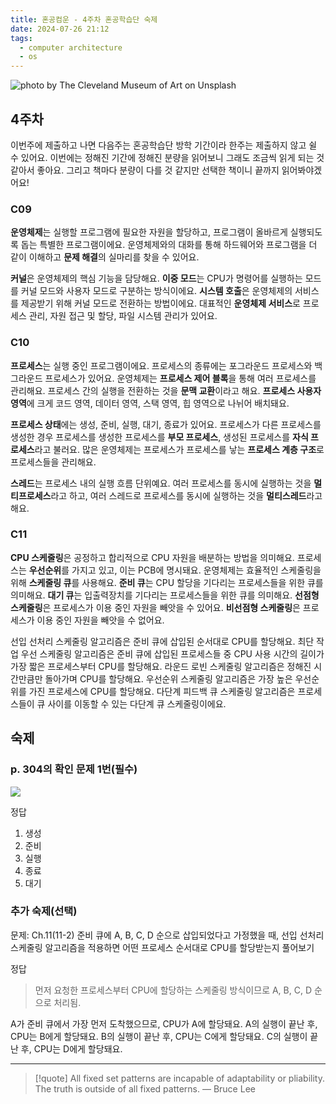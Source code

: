 ```yaml
---
title: 혼공컴운 - 4주차 혼공학습단 숙제
date: 2024-07-26 21:12
tags:
  - computer architecture
  - os
---
```


![photo by The Cleveland Museum of Art on Unsplash](https://images.unsplash.com/photo-1719498481776-8616359f0df4?crop=entropy&cs=srgb&fm=jpg&ixid=M3wzNjM5Nzd8MHwxfHJhbmRvbXx8fHx8fHx8fDE3MjE5OTU5Nzd8&ixlib=rb-4.0.3&q=85&w=768&h=432)

## 4주차
이번주에 제출하고 나면 다음주는 혼공학습단 방학 기간이라 한주는 제출하지 않고 쉴 수 있어요.
이번에는 정해진 기간에 정해진 분량을 읽어보니 그래도 조금씩 읽게 되는 것 같아서 좋아요.
그리고 책마다 분량이 다를 것 같지만 선택한 책이니 끝까지 읽어봐야겠어요!
### C09
**운영체제**는 실행할 프로그램에 필요한 자원을 할당하고, 프로그램이 올바르게 실행되도록 돕는 특별한 프로그램이에요.
운영체제와의 대화를 통해 하드웨어와 프로그램을 더 같이 이해하고 **문제 해결**의 실마리를 찾을 수 있어요.

**커널**은 운영체제의 핵심 기능을 담당해요.
**이중 모드**는 CPU가 명령어를 실행하는 모드를 커널 모드와 사용자 모드로 구분하는 방식이에요.
**시스템 호출**은 운영체제의 서비스를 제공받기 위해 커널 모드로 전환하는 방법이에요.
대표적인 **운영체제 서비스**로 프로세스 관리, 자원 접근 및 할당, 파일 시스템 관리가 있어요.
### C10
**프로세스**는 실행 중인 프로그램이에요. 프로세스의 종류에는 포그라운드 프로세스와 백그라운드 프로세스가 있어요.
운영체제는 **프로세스 제어 블록**을 통해 여러 프로세스를 관리해요.
프로세스 간의 실행을 전환하는 것을 **문맥 교환**이라고 해요.
**프로세스 사용자 영역**에 크게 코드 영역, 데이터 영역, 스택 영역, 힙 영역으로 나뉘어 배치돼요.

**프로세스 상태**에는 생성, 준비, 실행, 대기, 종료가 있어요.
프로세스가 다른 프로세스를 생성한 경우 프로세스를 생성한 프로세스를 **부모 프로세스**, 생성된 프로세스를 **자식 프로세스**라고 불러요.
많은 운영체제는 프로세스가 프로세스를 낳는 **프로세스 계층 구조**로 프로세스들을 관리해요.

**스레드**는 프로세스 내의 실행 흐름 단위예요.
여러 프로세스를 동시에 실행하는 것을 **멀티프로세스**라고 하고, 여러 스레드로 프로세스를 동시에 실행하는 것을 **멀티스레드**라고 해요.
### C11
**CPU 스케줄링**은 공정하고 합리적으로 CPU 자원을 배분하는 방법을 의미해요.
프로세스는 **우선순위**를 가지고 있고, 이는 PCB에 명시돼요.
운영체제는 효율적인 스케줄링을 위해 **스케줄링 큐**를 사용해요.
**준비 큐**는 CPU 할당을 기다리는 프로세스들을 위한 큐를 의미해요.
**대기 큐**는 입출력장치를 기다리는 프로세스들을 위한 큐를 의미해요.
**선점형 스케줄링**은 프로세스가 이용 중인 자원을 빼앗을 수 있어요.
**비선점형 스케줄링**은 프로세스가 이용 중인 자원을 빼앗을 수 없어요.

선입 선처리 스케줄링 알고리즘은 준비 큐에 삽입된 순서대로 CPU를 할당해요.
최단 작업 우선 스케줄링 알고리즘은 준비 큐에 삽입된 프로세스들 중 CPU 사용 시간의 길이가 가장 짧은 프로세스부터 CPU를 할당해요.
라운드 로빈 스케줄링 알고리즘은 정해진 시간만큼만 돌아가며 CPU를 할당해요.
우선순위 스케줄링 알고리즘은 가장 높은 우선순위를 가진 프로세스에 CPU를 할당해요.
다단계 피드백 큐 스케줄링 알고리즘은 프로세스들이 큐 사이를 이동할 수 있는 다단계 큐 스케줄링이에요.
## 숙제
### p. 304의 확인 문제 1번(필수)

![](assets/202407262112-20240728224354191.webp)

정답
1. 생성
2. 준비
3. 실행
4. 종료
5. 대기
### 추가 숙제(선택)
문제: Ch.11(11-2) 준비 큐에 A, B, C, D 순으로 삽입되었다고 가정했을 때, 선입 선처리 스케줄링 알고리즘을 적용하면 어떤 프로세스 순서대로 CPU를 할당받는지 풀어보기

정답
> 먼저 요청한 프로세스부터 CPU에 할당하는 스케줄링 방식이므로 A, B, C, D 순으로 처리됨.

A가 준비 큐에서 가장 먼저 도착했으므로, CPU가 A에 할당돼요.
A의 실행이 끝난 후, CPU는 B에게 할당돼요.
B의 실행이 끝난 후, CPU는 C에게 할당돼요.
C의 실행이 끝난 후, CPU는 D에게 할당돼요.

---

> [!quote] All fixed set patterns are incapable of adaptability or pliability. The truth is outside of all fixed patterns.
> — Bruce Lee